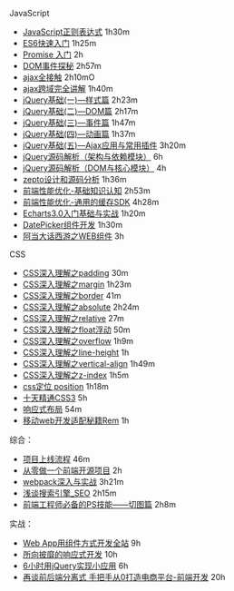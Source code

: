 JavaScript

- [JavaScript正则表达式](http://www.imooc.com/learn/706) 1h30m
- [ES6快速入门](http://www.imooc.com/learn/955) 1h25m
- [Promise 入门](http://www.imooc.com/learn/949) 2h
- [DOM事件探秘](http://www.imooc.com/learn/138) 2h57m
- [ajax全接触](http://www.imooc.com/learn/250) 2h10mO
- [ajax跨域完全讲解](http://www.imooc.com/learn/947) 1h40m
- [jQuery基础(一)—样式篇](http://www.imooc.com/learn/418) 2h23m
- [jQuery基础(二)—DOM篇](http://www.imooc.com/learn/530) 2h17m
- [jQuery基础(三)—事件篇](http://www.imooc.com/learn/429) 1h47m
- [jQuery基础(四)—动画篇](http://www.imooc.com/learn/430) 1h37m
- [jQuery基础(五)—Ajax应用与常用插件](http://www.imooc.com/learn/762) 3h20m
- [jQuery源码解析（架构与依赖模块）](http://www.imooc.com/learn/172) 6h
- [jQuery源码解析（DOM与核心模块）](http://www.imooc.com/learn/222) 4h
- [zepto设计和源码分析](http://www.imooc.com/learn/745) 1h36m
- [前端性能优化-基础知识认知](http://www.imooc.com/learn/580) 2h53m
- [前端性能优化-通用的缓存SDK](http://www.imooc.com/learn/866) 4h28m
- [Echarts3.0入门基础与实战](http://www.imooc.com/learn/687) 1h20m
- [DatePicker组件开发](http://www.imooc.com/learn/820) 1h30m
- [阿当大话西游之WEB组件](http://www.imooc.com/learn/99) 3h

CSS

- [CSS深入理解之padding](http://www.imooc.com/learn/710) 30m
- [CSS深入理解之margin](http://www.imooc.com/learn/680) 1h23m
- [CSS深入理解之border](http://www.imooc.com/learn/755) 41m
- [CSS深入理解之absolute](http://www.imooc.com/learn/192) 2h24m
- [CSS深入理解之relative](http://www.imooc.com/learn/565) 27m
- [CSS深入理解之float浮动](http://www.imooc.com/learn/121) 50m
- [CSS深入理解之overflow](http://www.imooc.com/learn/256) 1h9m
- [CSS深入理解之line-height](http://www.imooc.com/learn/403) 1h
- [CSS深入理解之vertical-align](http://www.imooc.com/learn/542) 1h49m
- [CSS深入理解之z-index](http://www.imooc.com/learn/643) 1h5m
- [css定位 position](http://www.imooc.com/learn/931) 1h18m
- [十天精通CSS3](http://www.imooc.com/learn/33) 5h
- [响应式布局](http://www.imooc.com/learn/41) 54m
- [移动web开发适配秘籍Rem](http://www.imooc.com/learn/942) 1h

综合：

- [项目上线流程](http://www.imooc.com/learn/1004) 46m
- [从零做一个前端开源项目](http://www.imooc.com/learn/1003) 2h
- [webpack深入与实战](http://www.imooc.com/learn/802) 3h21m
- [浅谈搜索引擎_SEO](http://www.imooc.com/learn/855) 2h15m
- [前端工程师必备的PS技能——切图篇](http://www.imooc.com/learn/506) 2h8m

实战：

- [Web App用组件方式开发全站](https://coding.imooc.com/class/chapter/15.html) 9h
- [所向披靡的响应式开发](http://coding.imooc.com/class/50.html) 10h
- [6小时用jQuery实现小应用](https://coding.imooc.com/class/chapter/72.html) 6h
- [再谈前后端分离式 手把手从0打造电商平台-前端开发](https://coding.imooc.com/class/chapter/109.html) 20h
